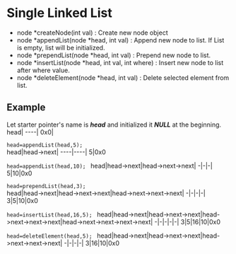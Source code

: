 # Single Linked List

- node *createNode(int val) : Create new node object
- node *appendList(node *head, int val) : Append new node to list. If List is empty, list will be initialized.
- node *prependList(node *head, int val) : Prepend new node to list.
- node *insertList(node *head, int val, int where) : Insert new node to list after where value.
- node *deleteElement(node *head, int val) : Delete selected element from list.

## Example
Let starter pointer's name is ***head*** and initialized it ***NULL*** at the beginning.  
head|
----|
0x0|

`head=appendList(head,5);
`  
head|head->next|
----|----|
5|0x0

`head=appendList(head,10);
` 
head|head->next|head->next->next|
-|-|-|
5|10|0x0

`head=prependList(head,3);
`  
head|head->next|head->next->next|head->next->next->next|
-|-|-|-|
3|5|10|0x0

`head=insertList(head,16,5);
`
head|head->next|head->next->next|head->next->next->next|head->next->next->next->next|
-|-|-|-|-|
3|5|16|10|0x0

`head=deleteElement(head,5);
`
head|head->next|head->next->next|head->next->next->next|
-|-|-|-|
3|16|10|0x0

